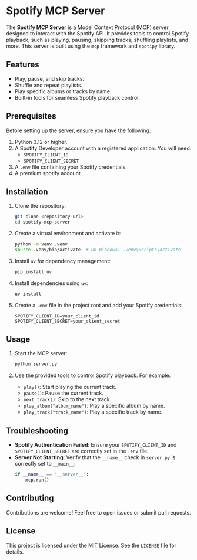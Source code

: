 # Spotify MCP Server

The **Spotify MCP Server** is a Model Context Protocol (MCP) server designed to interact with the Spotify API. It provides tools to control Spotify playback, such as playing, pausing, skipping tracks, shuffling playlists, and more. This server is built using the `mcp` framework and `spotipy` library.

## Features

- Play, pause, and skip tracks.
- Shuffle and repeat playlists.
- Play specific albums or tracks by name.
- Built-in tools for seamless Spotify playback control.

## Prerequisites

Before setting up the server, ensure you have the following:

1. Python 3.12 or higher.
2. A Spotify Developer account with a registered application. You will need:
   - `SPOTIFY_CLIENT_ID`
   - `SPOTIFY_CLIENT_SECRET`
3. A `.env` file containing your Spotify credentials.
4. A premium spotify account

## Installation

1. Clone the repository:
   ```bash
   git clone <repository-url>
   cd spotify-mcp-server
   ```

2. Create a virtual environment and activate it:
   ```bash
   python -m venv .venv
   source .venv/bin/activate  # On Windows: .venv\Scripts\activate
   ```

3. Install `uv` for dependency management:
   ```bash
   pip install uv
   ```

4. Install dependencies using `uv`:
   ```bash
   uv install
   ```

5. Create a `.env` file in the project root and add your Spotify credentials:
   ```
   SPOTIFY_CLIENT_ID=your_client_id
   SPOTIFY_CLIENT_SECRET=your_client_secret
   ```

## Usage

1. Start the MCP server:
   ```bash
   python server.py
   ```

2. Use the provided tools to control Spotify playback. For example:
   - `play()`: Start playing the current track.
   - `pause()`: Pause the current track.
   - `next_track()`: Skip to the next track.
   - `play_album("album_name")`: Play a specific album by name.
   - `play_track("track_name")`: Play a specific track by name.

## Troubleshooting

- **Spotify Authentication Failed**: Ensure your `SPOTIFY_CLIENT_ID` and `SPOTIFY_CLIENT_SECRET` are correctly set in the `.env` file.
- **Server Not Starting**: Verify that the `__name__` check in `server.py` is correctly set to `__main__`:
   ```python
   if __name__ == "__server__":
       mcp.run()
   ```

## Contributing

Contributions are welcome! Feel free to open issues or submit pull requests.

## License

This project is licensed under the MIT License. See the `LICENSE` file for details.

